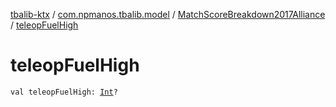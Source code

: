 [tbalib-ktx](../../index.md) / [com.npmanos.tbalib.model](../index.md) / [MatchScoreBreakdown2017Alliance](index.md) / [teleopFuelHigh](./teleop-fuel-high.md)

# teleopFuelHigh

`val teleopFuelHigh: `[`Int`](https://kotlinlang.org/api/latest/jvm/stdlib/kotlin/-int/index.html)`?`